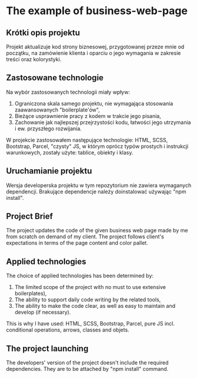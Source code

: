 # The example of business-web-page

## Krótki opis projektu
Projekt aktualizuje kod strony biznesowej, przygotowanej przeze mnie od początku, na zamówienie klienta i oparciu o jego wymagania w zakresie treści oraz kolorystyki.

## Zastosowane technologie
Na wybór zastosowanych technologii miały wpływ:
1. Ograniczona skala samego projektu, nie wymagająca stosowania zaawansowanych "boilerplate'ów",
2. Bieżące usprawnienie pracy z kodem w trakcie jego pisania, 
3. Zachowanie jak najlepszej przejrzystości kodu, łatwości jego utrzymania i ew. przyszłego rozwijania.

W projekcie zastosowałem następujące technologie:
HTML, SCSS, Bootstrap, Parcel, "czysty" JS, w którym oprócz typów prostych i instrukcji warunkowych, zostały użyte: tablice, obiekty i klasy.

## Uruchamianie projektu
Wersja developerska projektu w tym repozytorium nie zawiera wymaganych dependencji. Brakujące dependencje należy doinstalować używając "npm install".


## Project Brief
The project updates the code of the given business web page made by me from scratch on demand of my client. The project follows client's expectations in terms of the page content and color pallet. 

## Applied technologies
The choice of applied technologies has been determined by:
1. The limited scope of the project with no must to use extensive boilerplates),
2. The ability to support daily code writing by the related tools,
3. The ability to make the code clear, as well as easy to maintain and develop (if necessary).

This is why I have used:
HTML, SCSS, Bootstrap, Parcel, pure JS incl. conditional operations, arrows, classes and objets.

## The project launching
The developers' version of the project doesn't include the required dependencies. They are to be attached by "npm install" command.
